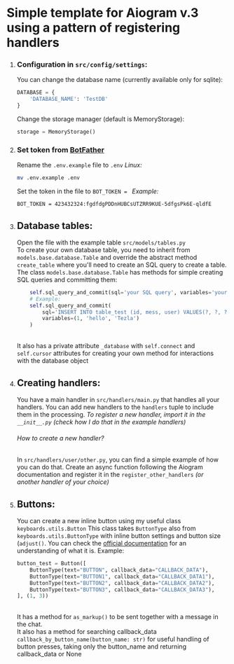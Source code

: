 # Simple template for Aiogram v.3 using a pattern of registering handlers

1. ### Configuration in `src/config/settings`:
    You can change the database name (currently available only for sqlite):    
    ```python
    DATABASE = {
        'DATABASE_NAME': 'TestDB'
    }
    ```
    Change the storage manager (default is MemoryStorage):
    ```python
    storage = MemoryStorage()
    ```

2. ### Set token from [BotFather](https://t.me/BotFather)
    Rename the `.env.example` file to `.env`
    *Linux:*
    ```bash
    mv .env.example .env
    ```
    Set the token in the file to `BOT_TOKEN = `
    *Example:*
    ```
    BOT_TOKEN = 423432324:fgdfdgPDDnHUBCsUTZRR9KUE-5dfgsPk6E-qldfE
    ```

3. ## Database tables:
    Open the file with the example table `src/models/tables.py`
    \
    To create your own database table, you need to inherit from `models.base.database.Table` and override the abstract method `create_table` where you'll need to create an SQL query to create a table.
    \
    The class `models.base.database.Table` has methods for simple creating SQL queries and committing them: 
    ```python
        self.sql_query_and_commit(sql='your SQL query', variables='your variables')
        # Example:
        self.sql_query_and_commit(
            sql='INSERT INTO table_test (id, mess, user) VALUES(?, ?, ?);',
            variables=(1, 'hello', 'Tezla')
        )
    ```
    \
    It also has a private attribute `_database` with `self.connect` and `self.cursor` attributes for creating your own method for interactions with the database object

4. ## Creating handlers:
    You have a main handler in `src/handlers/main.py` that handles all your handlers. You can add new handlers to the `handlers` tuple to include them in the processing.
    *To register a new handler, import it in the `__init__.py` (check how I do that in the example handlers)*
    
    ###### How to create a new handler?
    In `src/handlers/user/other.py`, you can find a simple example of how you can do that.
    Create an async function following the Aiogram documentation and register it in the `register_other_handlers` *(or another handler of your choice)*

5. ## Buttons:
    You can create a new inline button using my useful class `keyboards.utils.Button`
    This class takes `ButtonType` also from `keyboards.utils.ButtonType` with inline button settings and button size (`adjust()`. You can check the [official documentation](https://docs.aiogram.dev/en/dev-3.x/utils/keyboard.html#usage-example) for an understanding of what it is. Example:
    ```python 
    button_test = Button([
        ButtonType(text="BUTTON", callback_data="CALLBACK_DATA"),
        ButtonType(text="BUTTON1", callback_data="CALLBACK_DATA1"),
        ButtonType(text="BUTTON2", callback_data="CALLBACK_DATA2"),
        ButtonType(text="BUTTON3", callback_data="CALLBACK_DATA3"),
    ], (1, 3))
    ```
    \
    It has a method for `as_markup()` to be sent together with a message in the chat.
    \
    It also has a method for searching callback_data `callback_by_button_name(button_name: str)` for useful handling of button presses, taking only the button_name and returning callback_data or None

